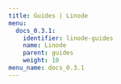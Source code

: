 ```yaml
---
title: Guides | Linode
menu:
  docs_0.3.1:
    identifier: linode-guides
    name: Linode
    parent: guides
    weight: 10
menu_name: docs_0.3.1
---
```


